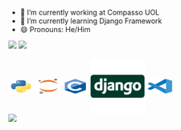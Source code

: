 - 🔭 I’m currently working at Compasso UOL
- 🌱 I’m currently learning Django Framework
- 😄 Pronouns: He/Him

 <div>
  <img height="180em" src="https://github-readme-stats.vercel.app/api?username=victorbalbinoaraujo&show_icons=true&theme=radical&include_all_commits=true&count_private=true"/>
  <img height="180em" src="https://github-readme-stats.vercel.app/api/top-langs/?username=victorbalbinoaraujo&layout=compact&langs_count=7&theme=radical"/>
</div>
 
<div style="display: inline_block"><br>
  <img align="center" alt="Python" height="30" width="50" src="https://raw.githubusercontent.com/devicons/devicon/master/icons/python/python-original.svg">
  
  <img align="center" alt="Jupyter" height="30" width="50" src="https://raw.githubusercontent.com/devicons/devicon/master/icons/jupyter/jupyter-original.svg"> 
  
  <img align="center" alt="C" height="30" width="50" src="https://raw.githubusercontent.com/devicons/devicon/master/icons/c/c-original.svg">
  
  <img align="center" alt="Django" height="110" width="110" src="https://raw.githubusercontent.com/devicons/devicon/master/icons/django/django-original.svg">
  
  <img align="center" alt="VSCode" height="30" width="50" src="https://raw.githubusercontent.com/devicons/devicon/master/icons/vscode/vscode-original.svg">
  
  
  
</div>

<div>
  <a href="https://www.linkedin.com/in/victor-balbino-156b81208/" target="_blank"><img src="https://img.shields.io/badge/-LinkedIn-%230077B5?style=for-the-badge&logo=linkedin&logoColor=white" target="_blank"></a> 
</div>


